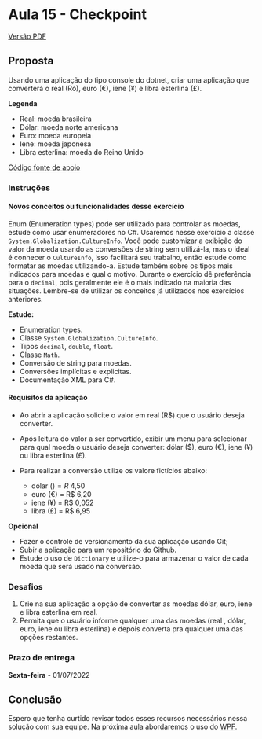 # Aula 15 - Checkpoint

[Versão PDF]()

## Proposta 

Usando uma aplicação do tipo console do dotnet, criar uma aplicação que converterá o real (Ró), euro (€), iene (¥) e libra esterlina (£).

**Legenda**

- Real: moeda brasileira
- Dólar: moeda norte americana
- Euro: moeda europeia
- Iene: moeda japonesa
- Libra esterlina: moeda do Reino Unido

[Código fonte de apoio](https://drive.google.com/file/d/1pOus1sqx7oOpCNR82UQmcC8g8LSxbDyf/view?usp=sharing)

### Instruções

#### Novos conceitos ou funcionalidades desse exercício

Enum (Enumeration types) pode ser utilizado para controlar as moedas, estude como usar enumeradores no C#.
Usaremos nesse exercício a classe `System.Globalization.CultureInfo`. Você pode customizar a exibição do valor da moeda usando as conversões de string sem utilizá-la, mas o ideal é conhecer o `CultureInfo`, isso facilitará seu trabalho, então estude como formatar as moedas utilizando-a.
Estude também sobre os tipos mais indicados para moedas e qual o motivo. Durante o exercício dê preferência para o `decimal`, pois geralmente ele é o mais indicado na maioria das situações.
Lembre-se de utilizar os conceitos já utilizados nos exercícios anteriores.

**Estude:**
- Enumeration types.
- Classe `System.Globalization.CultureInfo`.
- Tipos `decimal`, `double`, `float`.
- Classe `Math`.
- Conversão de string para moedas.
- Conversões implícitas e explicitas.
- Documentação XML para C#.

#### Requisitos da aplicação

- Ao abrir a aplicação solicite o valor em real (R$) que o usuário deseja converter.

- Após leitura do valor a ser convertido, exibir um menu para selecionar para qual moeda o usuário deseja converter: dólar ($), euro (€), iene (¥) ou libra esterlina (£).

- Para realizar a conversão utilize os valore fictícios abaixo:
	- dólar ($) = R$ 4,50
	- euro (€) = R$ 6,20
	- iene (¥) = R$ 0,052
	- libra (£) = R$ 6,95

**Opcional**

- Fazer o controle de versionamento da sua aplicação usando Git;
- Subir a aplicação para um repositório do Github.
- Estude o uso de `Dictionary` e utilize-o para armazenar o valor de cada moeda que será usado na conversão.

### Desafios

1. Crie na sua aplicação a opção de converter as moedas dólar, euro, iene e libra esterlina em real.
2. Permita que o usuário informe qualquer uma das moedas (real , dólar, euro, iene ou libra esterlina) e depois converta pra qualquer uma das opções restantes.

### Prazo de entrega

**Sexta-feira** - 01/07/2022

## Conclusão

Espero que tenha curtido revisar todos esses recursos necessários nessa solução com sua equipe. Na próxima aula abordaremos o uso do [WPF](https://docs.microsoft.com/pt-br/dotnet/desktop/wpf/overview/?view=netdesktop-6.0). 
